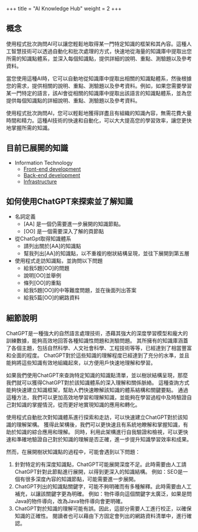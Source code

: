 +++
title = "AI Knowledge Hub"
weight = 2
+++

## 概念
使用程式批次詢問AI可以讓您輕鬆地取得某一門特定知識的框架和其內容。這種人工智慧技術可以透過自動化和批次處理的方式，快速地從海量的知識庫中提取出您所需的知識點體系，並深入每個知識點，提供詳細的說明、重點、測驗題以及參考資料。

當您使用這種AI時，它可以自動地從知識庫中提取出相關的知識點體系，然後根據您的需求，提供相關的說明、重點、測驗題以及參考資料。例如，如果您需要學習某一門特定的語言，該AI會從相關的知識庫中提取出該語言的知識點體系，並為您提供每個知識點的詳細說明、重點、測驗題以及參考資料。

使用程式批次詢問AI，您可以輕鬆地獲得詳盡且有組織的知識內容，無需花費大量時間和精力。這種AI技術的快速和自動化，可以大大提高您的學習效率，讓您更快地掌握所需的知識。

## 目前已展開的知識
- Information Technology
  - [Front-end development](https://learninfun.github.io/learn-with-ai/zh-tw/ai-knowledge-hub/front-end-development/)
  - [Back-end development](https://learninfun.github.io/learn-with-ai/zh-tw/ai-knowledge-hub/back-end-development/)
  - [Infrastructure](https://learninfun.github.io/learn-with-ai/zh-tw/ai-knowledge-hub/infrastructure/)

## 如何使用ChatGPT來探索並了解知識
- 名詞定義
  - [AA] 是一個仍需要進一步展開的知識節點。
  - [OO] 是一個需要深入了解的頁節點
- 從ChatGpt取得知識體系
  - 請列出關於[AA]的知識點
  - 幫我列出[AA]的知識點，以不重複的樹狀結構呈現，並往下展開到第五層
- 使用程式走訪知識點，並詢問以下問題
  - 給我5題[OO]的問題
  - 說明[OO]並舉例
  - 條列[OO]的重點
  - 給我5題[OO]的中等難度問題，並在後面列出答案
  - 給我5篇[OO]的網路資料
## 細節說明

ChatGPT是一種強大的自然語言處理技術，憑藉其強大的深度學習模型和龐大的訓練數據，能夠高效地回答各種知識性問題和測驗問題。
其所擁有的知識庫涵蓋了各個主題，包括自然科學、人文社會科學、工程技術等等，已經達到了相當豐富和全面的程度。
ChatGPT對於這些知識的理解程度已經達到了充分的水準，並且能夠將這些知識有效地組織起來，以方便用戶快速地理解和學習。

如果我們使用ChatGPT來查詢特定知識的知識點清單，並以樹狀結構呈現，那麼我們就可以獲得ChatGPT對於該知識體系的深入理解和關係脈絡。
這種查詢方式能夠快速建立知識框架，幫助人們快速瞭解該知識的體系結構和關鍵要點。
通過這種方法，我們可以更加高效地學習和理解知識，並能夠在學習過程中及時驗證自己對知識的掌握情況，從而更好地實現知識的應用和轉化。

使用程式自動批次對知識體系進行探索和走訪，可以快速建立ChatGPT對於該知識的理解架構。
獲得此架構後，我們可以更快速且有系統地瞭解和掌握知識，有助於知識的綜合應用和理解。
同時，利用此架構進行自我驗證和檢視，可以更快速和準確地驗證自己對於知識的理解是否正確，進一步提升知識學習效率和成果。

然而，在展開樹狀知識點的過程中，可能會遇到以下問題：
1. 針對特定的有深度知識點，ChatGPT可能展開深度不足。此時需要由人工請ChatGPT針對此節點進行展開，以得到更深入的知識結構。
  例如：SEO是一個有很多深度內容的知識節點，可能需要進一步展開。
2. ChatGPT列出的知識點關鍵字，可能不夠明確而有多種解釋。此時需要由人工補充，以讓該關鍵字更為明確。
  例如：物件導向這個關鍵字太廣泛，如果是問Java的物件導向，改為Java物件導向會更明確。
3. ChatGPT對於知識的理解可能有誤。因此，這部分需要人工進行校正，以確保知識的正確性。
  閱讀者也可以藉由下方固定會列出的網路資料清單中，進行確認。
